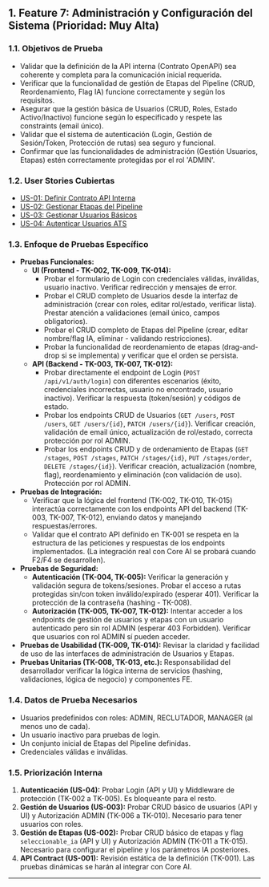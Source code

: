 ## 1. Feature 7: Administración y Configuración del Sistema (Prioridad: Muy Alta)

### 1.1. Objetivos de Prueba

* Validar que la definición de la API interna (Contrato OpenAPI) sea coherente y completa para la comunicación inicial requerida.
* Verificar que la funcionalidad de gestión de Etapas del Pipeline (CRUD, Reordenamiento, Flag IA) funcione correctamente y según los requisitos.
* Asegurar que la gestión básica de Usuarios (CRUD, Roles, Estado Activo/Inactivo) funcione según lo especificado y respete las constraints (email único).
* Validar que el sistema de autenticación (Login, Gestión de Sesión/Token, Protección de rutas) sea seguro y funcional.
* Confirmar que las funcionalidades de administración (Gestión Usuarios, Etapas) estén correctamente protegidas por el rol 'ADMIN'.

### 1.2. User Stories Cubiertas

* [US-01: Definir Contrato API Interna](./us/us-01-definir-contrato-api-interna.md)
* [US-02: Gestionar Etapas del Pipeline](./us/us-02-gestionar-etapas-pipeline.md)
* [US-03: Gestionar Usuarios Básicos](./us/us-03-gestionar-usuarios-basicos.md)
* [US-04: Autenticar Usuarios ATS](./us/us-04-autenticar-usuarios-ats.md)

### 1.3. Enfoque de Pruebas Específico

* **Pruebas Funcionales:**
    * **UI (Frontend - TK-002, TK-009, TK-014):**
        * Probar el formulario de Login con credenciales válidas, inválidas, usuario inactivo. Verificar redirección y mensajes de error.
        * Probar el CRUD completo de Usuarios desde la interfaz de administración (crear con roles, editar rol/estado, verificar lista). Prestar atención a validaciones (email único, campos obligatorios).
        * Probar el CRUD completo de Etapas del Pipeline (crear, editar nombre/flag IA, eliminar - validando restricciones).
        * Probar la funcionalidad de reordenamiento de etapas (drag-and-drop si se implementa) y verificar que el orden se persista.
    * **API (Backend - TK-003, TK-007, TK-012):**
        * Probar directamente el endpoint de Login (`POST /api/v1/auth/login`) con diferentes escenarios (éxito, credenciales incorrectas, usuario no encontrado, usuario inactivo). Verificar la respuesta (token/sesión) y códigos de estado.
        * Probar los endpoints CRUD de Usuarios (`GET /users`, `POST /users`, `GET /users/{id}`, `PATCH /users/{id}`). Verificar creación, validación de email único, actualización de rol/estado, correcta protección por rol ADMIN.
        * Probar los endpoints CRUD y de ordenamiento de Etapas (`GET /stages`, `POST /stages`, `PATCH /stages/{id}`, `PUT /stages/order`, `DELETE /stages/{id}`). Verificar creación, actualización (nombre, flag), reordenamiento y eliminación (con validación de uso). Protección por rol ADMIN.
* **Pruebas de Integración:**
    * Verificar que la lógica del frontend (TK-002, TK-010, TK-015) interactúa correctamente con los endpoints API del backend (TK-003, TK-007, TK-012), enviando datos y manejando respuestas/errores.
    * Validar que el contrato API definido en TK-001 se respeta en la estructura de las peticiones y respuestas de los endpoints implementados. (La integración real con Core AI se probará cuando F2/F4 se desarrollen).
* **Pruebas de Seguridad:**
    * **Autenticación (TK-004, TK-005):** Verificar la generación y validación segura de tokens/sesiones. Probar el acceso a rutas protegidas sin/con token inválido/expirado (esperar 401). Verificar la protección de la contraseña (hashing - TK-008).
    * **Autorización (TK-005, TK-007, TK-012):** Intentar acceder a los endpoints de gestión de usuarios y etapas con un usuario autenticado pero sin rol ADMIN (esperar 403 Forbidden). Verificar que usuarios con rol ADMIN sí pueden acceder.
* **Pruebas de Usabilidad (TK-009, TK-014):** Revisar la claridad y facilidad de uso de las interfaces de administración de Usuarios y Etapas.
* **Pruebas Unitarias (TK-008, TK-013, etc.):** Responsabilidad del desarrollador verificar la lógica interna de servicios (hashing, validaciones, lógica de negocio) y componentes FE.

### 1.4. Datos de Prueba Necesarios

* Usuarios predefinidos con roles: ADMIN, RECLUTADOR, MANAGER (al menos uno de cada).
* Un usuario inactivo para pruebas de login.
* Un conjunto inicial de Etapas del Pipeline definidas.
* Credenciales válidas e inválidas.

### 1.5. Priorización Interna

1.  **Autenticación (US-04):** Probar Login (API y UI) y Middleware de protección (TK-002 a TK-005). Es bloqueante para el resto.
2.  **Gestión de Usuarios (US-003):** Probar CRUD básico de usuarios (API y UI) y Autorización ADMIN (TK-006 a TK-010). Necesario para tener usuarios con roles.
3.  **Gestión de Etapas (US-002):** Probar CRUD básico de etapas y flag `seleccionable_ia` (API y UI) y Autorización ADMIN (TK-011 a TK-015). Necesario para configurar el pipeline y los parámetros IA posteriores.
4.  **API Contract (US-001):** Revisión estática de la definición (TK-001). Las pruebas dinámicas se harán al integrar con Core AI.

---
